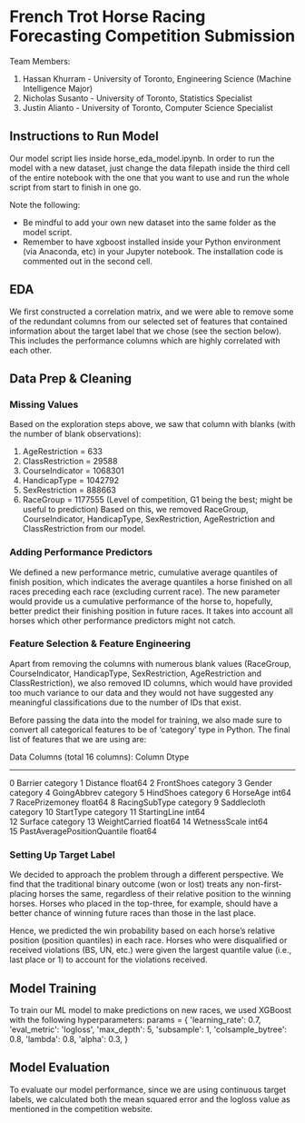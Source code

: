 # French Trot Horse Racing Forecasting Competition Submission

Team Members:
1) Hassan Khurram - University of Toronto, Engineering Science (Machine Intelligence Major)
2) Nicholas Susanto - University of Toronto, Statistics Specialist
3) Justin Alianto - University of Toronto, Computer Science Specialist

## Instructions to Run Model
Our model script lies inside horse_eda_model.ipynb. In order to run the model with a new dataset, just change the data filepath inside the third cell of the entire notebook with the one that you want to use and run the whole script from start to finish in one go.

Note the following:
- Be mindful to add your own new dataset into the same folder as the model script.
- Remember to have xgboost installed inside your Python environment (via Anaconda, etc) in your Jupyter notebook. The installation code is commented out in the second cell.

## EDA
We first constructed a correlation matrix, and we were able to remove some of the redundant columns from our selected set of features that contained information about the target label that we chose (see the section below). This includes the performance columns which are highly correlated with each other.

## Data Prep & Cleaning
### Missing Values
Based on the exploration steps above, we saw that column with blanks (with the number of blank observations):
1) AgeRestriction = 633
2) ClassRestriction = 29588
3) CourseIndicator = 1068301
4) HandicapType = 1042792
5) SexRestriction = 888663
6) RaceGroup = 1177555 (Level of competition, G1 being the best; might be useful to prediction)
Based on this, we removed RaceGroup, CourseIndicator, HandicapType, SexRestriction, AgeRestriction and ClassRestriction from our model.

### Adding Performance Predictors
We defined a new performance metric, cumulative average quantiles of finish position, which indicates the average quantiles a horse finished on all races preceding each race (excluding current race). The new parameter would provide us a cumulative performance of the horse to, hopefully, better predict their finishing position in future races. It takes into account all horses which other performance predictors might not catch.

### Feature Selection & Feature Engineering
Apart from removing the columns with numerous blank values (RaceGroup, CourseIndicator, HandicapType, SexRestriction, AgeRestriction and ClassRestriction), we also removed ID columns, which would have provided too much variance to our data and they would not have suggested any meaningful classifications due to the number of IDs that exist.

Before passing the data into the model for training, we also made sure to convert all categorical features to be of ‘category’ type in Python. The final list of features that we are using are:

Data Columns (total 16 columns):
     Column                                    Dtype   
---  ------                                          --------   
 0   Barrier                   	        category
 1   Distance                	        float64 
 2   FrontShoes           	        category
 3   Gender                 	 	        category
 4   GoingAbbrev         	        category
 5   HindShoes            	        category
 6   HorseAge              	        int64   
 7   RacePrizemoney  	        float64 
 8   RacingSubType     	        category
 9   Saddlecloth            	        category
 10  StartType                                 category
 11  StartingLine                    	        int64   
 12  Surface                                    category
 13  WeightCarried                         float64 
 14  WetnessScale                         int64   
 15  PastAveragePositionQuantile float64

### Setting Up Target Label
We decided to approach the problem through a different perspective. We find that the traditional binary outcome (won or lost) treats any non-first-placing horses the same, regardless of their relative position to the winning horses. Horses who placed in the top-three, for example, should have a better chance of winning future races than those in the last place.

Hence, we predicted the win probability based on each horse’s relative position (position quantiles) in each race. Horses who were disqualified or received violations (BS, UN, etc.) were given the largest quantile value (i.e., last place or 1) to account for the violations received.

## Model Training
To train our ML model to make predictions on new races, we used XGBoost with the following hyperparameters:
params = {
    'learning_rate': 0.7, 
    'eval_metric': 'logloss',
    'max_depth': 5,
    'subsample': 1,
    'colsample_bytree': 0.8,
    'lambda': 0.8,
    'alpha': 0.3,
}

## Model Evaluation
To evaluate our model performance, since we are using continuous target labels, we calculated both the mean squared error and the logloss value as mentioned in the competition website.
